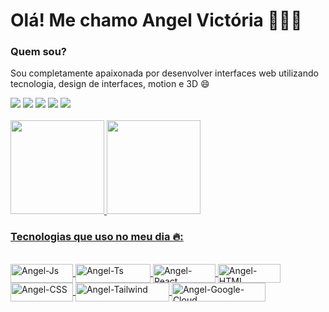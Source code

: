 # Olá! Me chamo Angel Victória 👼🏼👋
### Quem sou?
<p>Sou completamente apaixonada por desenvolver interfaces web utilizando tecnologia, design de interfaces, motion e 3D 😄</p>
<div> 
  <a href="https://instagram.com/iamanvic" target="_blank"><img src="https://img.shields.io/badge/-Instagram-%23E4405F?style=for-the-badge&logo=instagram&logoColor=white" target="_blank"></a>
 <a href="https://anvic.com.br/" target="_blank"><img src="https://img.shields.io/badge/website-000000?style=for-the-badge&logo=About.me&logoColor=white"></a>
  <a href="https://www.behance.net/iamanvic" target="_blank"><img src="https://img.shields.io/badge/-Behance-blue?style=for-the-badge&logo=behance&logoColor=white"></a>
  <a href = "mailto:hello@anvic.com.br"><img src="https://img.shields.io/badge/-Gmail-%23333?style=for-the-badge&logo=gmail&logoColor=white" target="_blank"></a>
  <a href="https://www.linkedin.com/in/anvic/" target="_blank"><img src="https://img.shields.io/badge/-LinkedIn-%230077B5?style=for-the-badge&logo=linkedin&logoColor=white" target="_blank"></a> 
</div>
<br/>
<div>
  <a href="https://github.com/iamanvicc/">
  <img height="150em" src="https://github-readme-stats.vercel.app/api?username=iamanvicc&show_icons=true&theme=dark&include_all_commits=true&count_private=true"/>
  <img height="150em" src="https://github-readme-stats.vercel.app/api/top-langs/?username=iamanvicc&layout=compact&langs_count=16&theme=dark"/>
</div>

### Tecnologias que uso no meu dia 🔥:
<div style="display: inline_block"><br>
  <img align="center" alt="Angel-Js" height="30" width="100" src="https://img.shields.io/badge/JavaScript-F7DF1E?style=for-the-badge&logo=javascript&logoColor=black">
  <img align="center" alt="Angel-Ts" height="30" width="120" src="https://img.shields.io/badge/TypeScript-007ACC?style=for-the-badge&logo=typescript&logoColor=white">
  <img align="center" alt="Angel-React" height="30" width="100" src="https://img.shields.io/badge/React-20232A?style=for-the-badge&logo=react&logoColor=61DAFB">
  <img align="center" alt="Angel-HTML" height="30" width="100" src="https://img.shields.io/badge/HTML5-E34F26?style=for-the-badge&logo=html5&logoColor=white">
  <img align="center" alt="Angel-CSS" height="30" width="100" src="https://img.shields.io/badge/CSS3-1572B6?style=for-the-badge&logo=css3&logoColor=white">
  <img align="center" alt="Angel-Tailwind" height="30" width="150" src="https://img.shields.io/badge/Tailwind_CSS-38B2AC?style=for-the-badge&logo=tailwind-css&logoColor=white">
  <img align="center" alt="Angel-Google-Cloud" height="30" width="150" src="https://img.shields.io/badge/Google_Cloud-4285F4?style=for-the-badge&logo=google-cloud&logoColor=white">
</div>
<br/>
 

